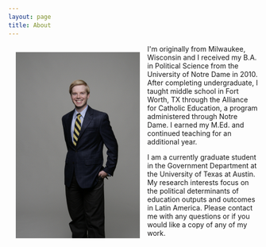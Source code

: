 ```yaml
---
layout: page
title: About
---
```


<img style="width=500px;height=750px;float:left;padding:15px;"
src="/images/profile_image.jpg" alt="profile picture" width="250" height="375">

I'm originally from Milwaukee, Wisconsin and I received my B.A. in Political Science from the University of Notre Dame in 2010. After completing undergraduate, I taught middle school in Fort Worth, TX through the Alliance for Catholic Education, a program administered through Notre Dame. I earned my M.Ed. and continued teaching for an additional year.

I am a currently graduate student in the Government Department at the University of Texas at Austin. My research interests focus on the political determinants of education outputs and outcomes in Latin America. Please contact me with any questions or if you would like a copy of any of my work.
